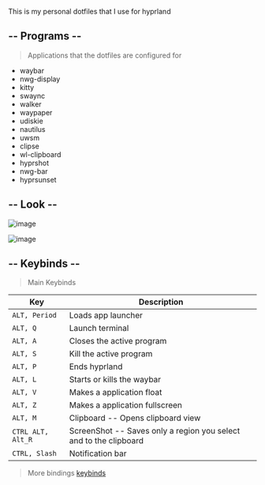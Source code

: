 
This is my personal dotfiles that I use for hyprland 

## -- Programs --
> Applications that the dotfiles are configured for

- waybar
- nwg-display
- kitty
- swaync
- walker
- waypaper
- udiskie
- nautilus
- uwsm
- clipse
- wl-clipboard
- hyprshot
- nwg-bar
- hyprsunset


## -- Look --
![image](https://github.com/user-attachments/assets/f61433b5-8d7d-4fb6-b6f1-eaefd5ba654b)

![image](https://github.com/user-attachments/assets/1c16d6e7-52e5-4dc0-8111-14f95fcbc13e)



## -- Keybinds --

> Main Keybinds 

| Key                                                                     | Description                                                              |
| ----------------------------------------------------------------------- | ------------------------------------------------------------------------ |
| `ALT, Period`                                                           | Loads app launcher                                                       |
| `ALT, Q`                                                                | Launch terminal                                                          |
| `ALT, A`                                                                | Closes the active program                                                |
| `ALT, S`                                                                | Kill the active program                                                  |
| `ALT, P`                                                                | Ends hyprland                                                            |
| `ALT, L`                                                                | Starts or kills the waybar                                               |
| `ALT, V`                                                                | Makes a application float                                                |
| `ALT, Z`                                                                | Makes a application fullscreen                                           |
| `ALT, M`                                                                | Clipboard -- Opens clipboard view                                        |
| `CTRL ALT, Alt_R`                                                       | ScreenShot -- Saves only a region you select and to the clipboard        |
| `CTRL, Slash`                                                           | Notification bar                                                         |

> More bindings 
> [keybinds](https://github.com/Gard6n/Hyprland_Dot_Files/wiki/Keybinds)

